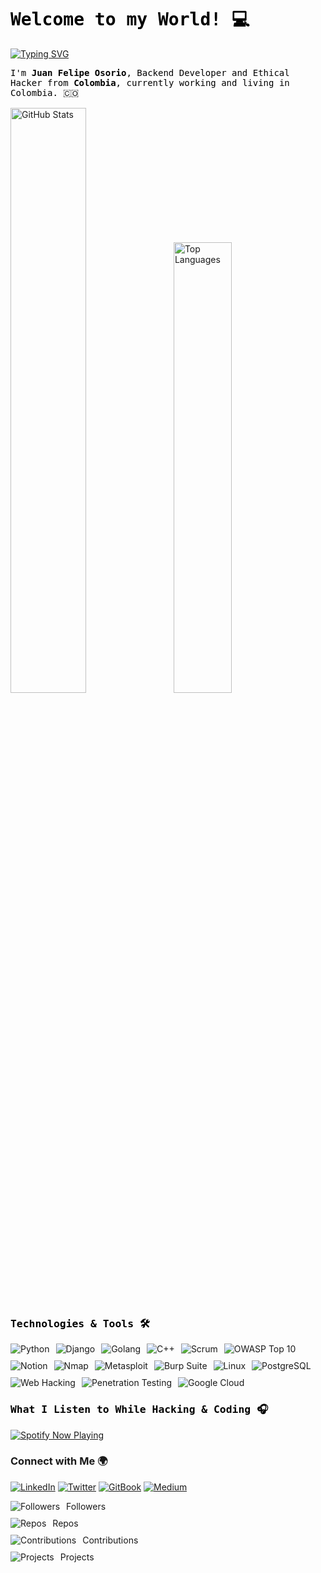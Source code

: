 <head>
  <!-- Google Fonts link for JetBrains Mono -->
  <link href="https://fonts.googleapis.com/css2?family=JetBrains+Mono&display=swap" rel="stylesheet">
</head>

<!-- Title and Subtitle -->
<h1 align="left" style="color:black; font-family: 'JetBrains Mono', monospace;">
  Welcome to my World! 💻
</h1>

<!-- Animated Text -->
<a href="https://git.io/typing-svg"><img src="https://readme-typing-svg.demolab.com?font=Jetbrains+Mono&size=28&pause=1000&color=5F4B8B&vCenter=true&width=1200&height=51&separator=%3C&lines=Web+Hacking%2C+Shoshin+Learning%2C+Programming+and+Bug+Bounties+;)" alt="Typing SVG" /></a>

<!-- Presentation -->
<div style="text-align: left; font-family: 'JetBrains Mono', monospace; color: black;">
  <p>I'm <strong>Juan Felipe Osorio</strong>, Backend Developer and Ethical Hacker from <strong>Colombia</strong>, currently working and living in Colombia. 🇨🇴</p>
</div>

<!-- GitHub Stats -->
<div style="margin-top: 15px; text-align: left;">
  <img width="49%" height="auto" src="https://github-readme-stats.vercel.app/api?username=JFOZ1010&theme=codeSTACKr&show_icons=true" alt="GitHub Stats" style="margin-right: 5px;"/>
  <img width="43%" height="auto" src="https://github-readme-stats.vercel.app/api/top-langs/?username=JFOZ1010&layout=compact&theme=codeSTACKr" alt="Top Languages" style="margin-left: 5px;"/>
</div>


<!-- Technologies -->
<h3 style="font-family: 'JetBrains Mono', monospace; color: black;">Technologies & Tools 🛠</h3>
<div style="display: flex; flex-wrap: wrap; gap: 10px; text-align: left;">
  <img alt="Python" src="https://img.shields.io/badge/Python-%2314354C.svg?style=for-the-badge&logo=python&logoColor=white" />
  <img alt="Django" src="https://img.shields.io/badge/Django-%23092E20.svg?style=for-the-badge&logo=django&logoColor=white" />
  <img alt="Golang" src="https://img.shields.io/badge/Go-%2300ADD8.svg?style=for-the-badge&logo=go&logoColor=white" />
  <img alt="C++" src="https://img.shields.io/badge/C++-%2300599C.svg?style=for-the-badge&logo=cplusplus&logoColor=white" />
  <img alt="Scrum" src="https://img.shields.io/badge/Scrum-%23007C62.svg?style=for-the-badge&logo=scrum&logoColor=white" />
  <img alt="OWASP Top 10" src="https://img.shields.io/badge/OWASP%20Top%2010-%23000000.svg?style=for-the-badge&logo=owasp&logoColor=white" />
  <img alt="Notion" src="https://img.shields.io/badge/Notion-%23000000.svg?style=for-the-badge&logo=notion&logoColor=white" />
  <img alt="Nmap" src="https://img.shields.io/badge/Nmap-%231D72B8.svg?style=for-the-badge&logo=nmap&logoColor=white" />
  <img alt="Metasploit" src="https://img.shields.io/badge/Metasploit-%23E70000.svg?style=for-the-badge&logo=metasploit&logoColor=white" />
  <img alt="Burp Suite" src="https://img.shields.io/badge/Burp_Suite-%23FF5733.svg?style=for-the-badge&logo=burp-suite&logoColor=white" />
  <img alt="Linux" src="https://img.shields.io/badge/Linux-%23FCC624.svg?style=for-the-badge&logo=linux&logoColor=black" />
  <img alt="PostgreSQL" src="https://img.shields.io/badge/PostgreSQL-%23336791.svg?style=for-the-badge&logo=postgresql&logoColor=white" />
  <img alt="Web Hacking" src="https://img.shields.io/badge/Web_Hacking-%23FFDD00.svg?style=for-the-badge&logo=hackthebox&logoColor=black" />
  <img alt="Penetration Testing" src="https://img.shields.io/badge/Penetration_Testing-%2300ADB5.svg?style=for-the-badge&logo=testing-library&logoColor=white" />
  <!-- Google Cloud now under tools -->
  <img alt="Google Cloud" src="https://img.shields.io/badge/GoogleCloud-%234285F4.svg?style=for-the-badge&logo=google-cloud&logoColor=white">
</div>

<!-- Spotify Widget -->
<h3 style="font-family: 'JetBrains Mono', monospace; color: black;">What I Listen to While Hacking & Coding 🎧</h3>
<div style="text-align: left;">
  <a href="https://open.spotify.com/user/chosmanosorio">
    <img src="https://spotify-readme-jfoz1010.vercel.app/api/spotify" alt="Spotify Now Playing" />
  </a>
</div>

<!-- Social Media -->
<h3>Connect with Me 🌍</h3>
<p class="social-links">
  <a href="https://www.linkedin.com/in/juanfelipeoz" target="_blank"><img alt="LinkedIn" src="https://img.shields.io/badge/LinkedIn-%231e1e1e.svg?style=for-the-badge&logo=linkedin&logoColor=white" /></a>
  <a href="https://twitter.com/pwnedrar_" target="_blank"><img alt="Twitter" src="https://img.shields.io/badge/Twitter-%231e1e1e.svg?style=for-the-badge&logo=twitter&logoColor=white" /></a>
  <a href="https://juanfelipeoz.gitbook.io/notes" target="_blank"><img alt="GitBook" src="https://img.shields.io/badge/GitBook-%231e1e1e.svg?style=for-the-badge&logo=gitbook&logoColor=white" /></a>
  <a href="https://medium.com/@juanfelipeoz.rar" target="_blank"><img alt="Medium" src="https://img.shields.io/badge/Medium-%231e1e1e.svg?style=for-the-badge&logo=medium&logoColor=white" /></a>
</p>



<!-- Stats Cards -->
<div style="display: flex; flex-direction: column; gap: 10px;">
  <div style="display: flex; gap: 10px; align-items: center;">
    <img src="https://img.shields.io/badge/Followers-19-%231DA1F2" alt="Followers" />
    <span>Followers</span>
  </div>
  <div style="display: flex; gap: 10px; align-items: center;">
    <img src="https://img.shields.io/badge/Repos-45-%23000C29" alt="Repos" />
    <span>Repos</span>
  </div>
  <div style="display: flex; gap: 10px; align-items: center;">
    <img src="https://img.shields.io/badge/Contributions-1200-%23E70000" alt="Contributions" />
    <span>Contributions</span>
  </div>
  <div style="display: flex; gap: 10px; align-items: center;">
    <img src="https://img.shields.io/badge/Projects-35-%23007C62" alt="Projects" />
    <span>Projects</span>
  </div>
</div>
